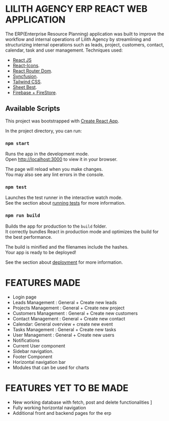 # LILITH AGENCY ERP REACT WEB APPLICATION
The ERP(Enterprise Resource Planning) application was built to improve the workflow and internal operations of Lilith Agency by streamlining and structurizing internal operations such as leads, project, customers, contact, calendar, task and user management.
Techniques used: 
- [React JS](https://legacy.reactjs.org/)
- [React-Icons](https://react-icons.github.io/react-icons/).
- [React Router Dom](https://legacy.reactjs.org/docs/react-dom.html).
- [Syncfusion](https://www.syncfusion.com/).
- [Tailwind CSS](https://tailwindcss.com/).
- [Sheet Best](https://sheet.best/).
- [Firebase + FireStore](https://firebase.google.com/).

## Available Scripts
This project was bootstrapped with [Create React App](https://github.com/facebook/create-react-app).

In the project directory, you can run:

### `npm start`

Runs the app in the development mode.\
Open [http://localhost:3000](http://localhost:3000) to view it in your browser.

The page will reload when you make changes.\
You may also see any lint errors in the console.

### `npm test`

Launches the test runner in the interactive watch mode.\
See the section about [running tests](https://facebook.github.io/create-react-app/docs/running-tests) for more information.

### `npm run build`

Builds the app for production to the `build` folder.\
It correctly bundles React in production mode and optimizes the build for the best performance.

The build is minified and the filenames include the hashes.\
Your app is ready to be deployed!

See the section about [deployment](https://facebook.github.io/create-react-app/docs/deployment) for more information.

# FEATURES MADE 
- Login page 
- Leads Management : General + Create new leads
- Projects Management : General + Create new project
- Customers Management : General + Create new customers 
- Contact Management : General + Create new contact
- Calendar: General overview + create new event
- Tasks Management : General + Create new tasks
- User Management : General + Create new users
- Notifications 
- Current User component
- Sidebar navigation.
- Footer Component
- Horizontal navigation bar 
- Modules that can be used for charts 


# FEATURES YET TO BE MADE
- New working database with fetch, post and delete functionalities ]
- Fully working horizontal navigation 
- Additional front and backend pages for the erp 

